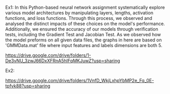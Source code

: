 Ex1:
In this Python-based neural network assignment systematically explore various
model architectures by manipulating layers, lengths, activation functions, and loss
functions. Through this process, we observed and analysed the distinct impacts of
these choices on the model's performance.
Additionally, we ensured the accuracy of our models through verification tests,
including the Gradient Test and Jacobian Test.
As we observed how the model preforms on all given data files, the graphs in here
are based on 'GMMData.mat' file where input features and labels dimensions are
both 5.

https://drive.google.com/drive/folders/1-De3vNU_3zwJ66DxXFRnA5hIFqMKJuwZ?usp=sharing

Ex2:

https://drive.google.com/drive/folders/1VnfD_WkjLxhpYbMP2e_Fq_0E-tpfvk88?usp=sharing
